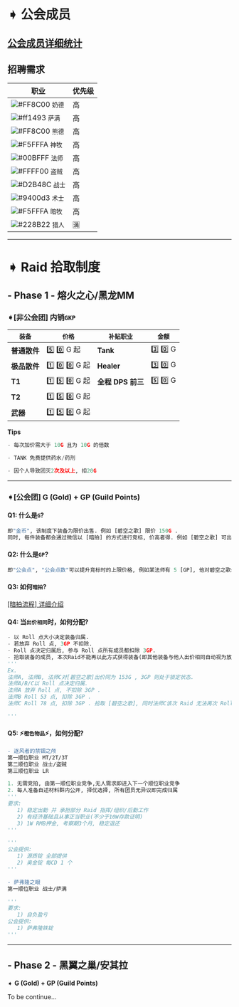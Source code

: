 # ➧ 公会成员
## [公会成员详细统计](https://github.com/Merryday-Hyjal/Guild-Info/projects/1 "公会成员详细统计")
## 招聘需求
|  职业 |  优先级 |
| ------------ | ------------ |
| ![#FF8C00](https://placehold.it/15/FF8C00/000000?text=+) `奶德`  | 高 |
| ![#ff1493](https://placehold.it/15/ff1493/000000?text=+) `萨满`  | 高 |
| ![#FF8C00](https://placehold.it/15/FF8C00/000000?text=+) `熊德`  | 高 |
| ![#F5FFFA](https://placehold.it/15/F5FFFA/000000?text=+) `神牧`  | 高 |
| ![#00BFFF](https://placehold.it/15/00BFFF/000000?text=+) `法师`  | 高 |
| ![#FFFF00](https://placehold.it/15/FFFF00/000000?text=+) `盗贼`  | 高 |
| ![#D2B48C](https://placehold.it/15/D2B48C/000000?text=+) `战士`  | 高 |
| ![#9400d3](https://placehold.it/15/9400d3/000000?text=+) `术士`  | 高 |
| ![#F5FFFA](https://placehold.it/15/F5FFFA/000000?text=+) `暗牧`  | 高 |
| ![#228B22](https://placehold.it/15/228B22/000000?text=+) `猎人`  | :u6e80: |




------------

# ➧ Raid 拾取制度

## - Phase 1 - 熔火之心/黑龙MM

### ➧[非公会团] **内销`GKP`**

| `装备`  |  `价格` |  `补贴职业`  | `金额`  |
| ------------ | ------------ | ------------ | ------------ |
| **普通散件** | :five: :zero: G  起 | **Tank**  | :three: :zero: G  |
| **极品散件**| :one: :zero: :zero: G 起| **Healer**  | :three: :zero:  G |
| **T1**  | :one: :five: :zero: G 起| **全程** **DPS 前三**  | :five: :zero:  G |
| **T2**  | :one: :five: :zero: G 起|
| **武器** | :one: :five: :zero: G 起|

**Tips**
```python
- 每次加价需大于 10G 且为 10G 的倍数

- TANK 免费提供药水/药剂

- 因个人导致团灭2次及以上, 扣20G
```

------------


### ➧[公会团] **G (Gold) + GP (Guild Points)**

#### **Q1:** 什么是`G`? 
```python
即"金币", 该制度下装备为限价出售. 例如 [碧空之歌] 限价 150G .
同时, 每件装备都会通过微信以 [暗拍] 的方式进行竞标, 价高者得. 例如 [碧空之歌] 可出价范围为 [1G -150G] .
```

#### **Q2:** 什么是`GP`?
```python
即"公会点", "公会点数"可以提升竞标时的上限价格, 例如某法师有 5 [GP], 他对碧空之歌最高可出价为 [150G + 5GP] .
```

#### **Q3:** 如何`暗拍`?

[[暗拍流程] 详细介绍](https://github.com/Merryday-Hyjal/Guild-Info/blob/master/%E6%9A%97%E6%8B%8D%E6%B5%81%E7%A8%8B.md "[暗拍流程] 详细介绍")


#### **Q4:** 当`出价相同`时，如何分配?
```python
- 以 Roll 点大小决定装备归属.
- 若放弃 Roll 点, 3GP 不扣除.
- Roll 点决定归属后, 参与 Roll 点所有成员都扣除 3GP.
- 拾取装备的成员, 本次Raid不能再以此方式获得装备(即其他装备与他人出价相同自动视为放弃Roll点). 
'''
Ex.
法师A, 法师B, 法师C对[碧空之歌]出价同为 153G , 3GP 则处于锁定状态.
法师A/B/C以 Roll 点决定归属.
法师A 放弃 Roll 点, 不扣除 3GP .
法师B Roll 53 点, 扣除 3GP .
法师C Roll 78 点, 扣除 3GP . 拾取 [碧空之歌], 同时法师C该次 Raid 无法再次 Roll 点.

'''
```
#### **Q5:** ⚡️`橙色物品`⚡️，如何分配?

```diff
- 逐风者的禁锢之颅
第一顺位职业 MT/2T/3T
第二顺位职业 战士/盗贼
第三顺位职业 LR
```
```python
1. 无需竞拍, 由第一顺位职业竞争,无人需求即进入下一个顺位职业竞争
2. 每人准备自述材料群内公开, 择优选择, 所有团员无异议即完成归属
'''
要求:
   1) 稳定出勤 并 承担部分 Raid 指挥/组织/后勤工作
   2) 有经济基础且从事正当职业(不少于10W存款证明)
   3) 1W RMB押金, 考察期3个月, 稳定退还
'''

'''
公会提供:
   1) 源质锭 全部提供
   2) 奥金锭 每CD 1 个
'''
```


```diff
- 萨弗隆之眼
第一顺位职业 战士/萨满
```
```python
'''
要求:
   1) 自负盈亏
公会提供:
   1) 萨弗隆铁锭
'''
```

------------


## - Phase 2 - 黑翼之巢/安其拉

➧ **G (Gold) + GP (Guild Points)**

To be continue...



